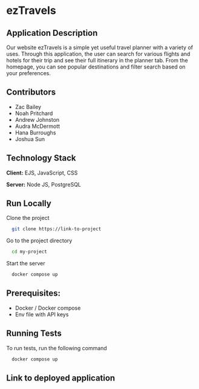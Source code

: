 

# ezTravels

## Application Description
Our website ezTravels is a simple yet useful travel planner with a variety of uses.  Through this application, the user can search for various flights and hotels for their trip and see their full itinerary in the planner tab. From the homepage, you can see popular destinations and filter search based on your preferences.  



## Contributors
- Zac Bailey
- Noah Pritchard
- Andrew Johnston
- Audra McDermott
- Hana Burroughs
- Joshua Sun 
## Technology Stack

**Client:** EJS, JavaScript, CSS

**Server:** Node JS, PostgreSQL


## Run Locally

Clone the project

```bash
  git clone https://link-to-project
```

Go to the project directory

```bash
  cd my-project
```

Start the server
```bash
  docker compose up
```

## Prerequisites:
- Docker / Docker compose 
- Env file with API keys

## Running Tests

To run tests, run the following command

```bash
  docker compose up
```

## Link to deployed application

